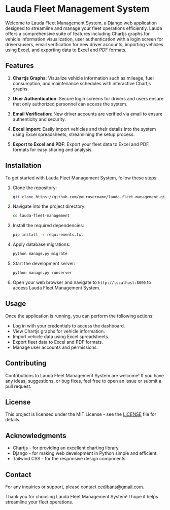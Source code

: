 # Lauda Fleet Management System

Welcome to Lauda Fleet Management System, a Django web application designed to streamline and manage your fleet operations efficiently. Lauda offers a comprehensive suite of features including Chartjs graphs for vehicle information visualization, user authentication with a login screen for drivers/users, email verification for new driver accounts, importing vehicles using Excel, and exporting data to Excel and PDF formats.

## Features

1. **Chartjs Graphs**: Visualize vehicle information such as mileage, fuel consumption, and maintenance schedules with interactive Chartjs graphs.

2. **User Authentication**: Secure login screens for drivers and users ensure that only authorized personnel can access the system.

3. **Email Verification**: New driver accounts are verified via email to ensure authenticity and security.

4. **Excel Import**: Easily import vehicles and their details into the system using Excel spreadsheets, streamlining the setup process.

5. **Export to Excel and PDF**: Export your fleet data to Excel and PDF formats for easy sharing and analysis.

## Installation

To get started with Lauda Fleet Management System, follow these steps:

1. Clone the repository:

   ```bash
   git clone https://github.com/yourusername/lauda-fleet-management.git
   ```

2. Navigate into the project directory:

   ```bash
   cd lauda-fleet-management
   ```

3. Install the required dependencies:

   ```bash
   pip install -r requirements.txt
   ```

4. Apply database migrations:

   ```bash
   python manage.py migrate
   ```

5. Start the development server:

   ```bash
   python manage.py runserver
   ```

6. Open your web browser and navigate to `http://localhost:8000` to access Lauda Fleet Management System.

## Usage

Once the application is running, you can perform the following actions:

- Log in with your credentials to access the dashboard.
- View Chartjs graphs for vehicle information.
- Import vehicle data using Excel spreadsheets.
- Export fleet data to Excel and PDF formats.
- Manage user accounts and permissions.

## Contributing

Contributions to Lauda Fleet Management System are welcome! If you have any ideas, suggestions, or bug fixes, feel free to open an issue or submit a pull request.

## License

This project is licensed under the MIT License - see the [LICENSE](LICENSE) file for details.

## Acknowledgments

- Chartjs - for providing an excellent charting library.
- Django - for making web development in Python simple and efficient.
- Tailwind CSS - for the responsive design components.

## Contact

For any inquiries or support, please contact [cedibans@gmail.com](mailto:cedibans@gmail.com).

Thank you for choosing Lauda Fleet Management System! I hope it helps streamline your fleet operations.
